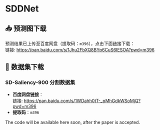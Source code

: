 # SDDNet

## 📥 预测图下载

预测结果已上传至百度网盘（提取码：`m396`），点击下面链接下载：  
链接: https://pan.baidu.com/s/1Jhu2FbXQ8BYp6CuS6IESOA?pwd=m396

## 📂 数据集下载

### SD-Saliency-900 分割数据集

- **百度网盘链接**：  
  链接: https://pan.baidu.com/s/1WDahh0tT-_pMhGdkWSoMjQ?pwd=m396
- **提取码**：`m396`

The code will be available here soon, after the paper is accepted.
